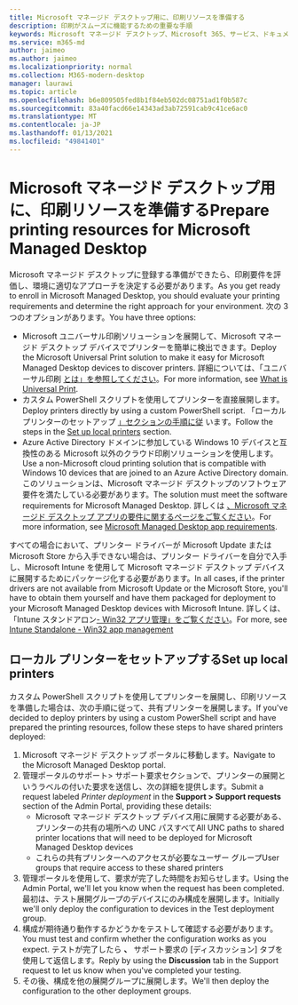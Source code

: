 ```yaml
---
title: Microsoft マネージド デスクトップ用に、印刷リソースを準備する
description: 印刷がスムーズに機能するための重要な手順
keywords: Microsoft マネージド デスクトップ、Microsoft 365、サービス、ドキュメント
ms.service: m365-md
author: jaimeo
ms.author: jaimeo
ms.localizationpriority: normal
ms.collection: M365-modern-desktop
manager: laurawi
ms.topic: article
ms.openlocfilehash: b6e809505fed8b1f84eb502dc08751ad1f0b587c
ms.sourcegitcommit: 83a40facd66e14343ad3ab72591cab9c41ce6ac0
ms.translationtype: MT
ms.contentlocale: ja-JP
ms.lasthandoff: 01/13/2021
ms.locfileid: "49841401"
---
```

# <a name="prepare-printing-resources-for-microsoft-managed-desktop"></a><span data-ttu-id="a119e-104">Microsoft マネージド デスクトップ用に、印刷リソースを準備する</span><span class="sxs-lookup"><span data-stu-id="a119e-104">Prepare printing resources for Microsoft Managed Desktop</span></span>

<span data-ttu-id="a119e-105">Microsoft マネージド デスクトップに登録する準備ができたら、印刷要件を評価し、環境に適切なアプローチを決定する必要があります。</span><span class="sxs-lookup"><span data-stu-id="a119e-105">As you get ready to enroll in Microsoft Managed Desktop, you should evaluate your printing requirements and determine the right approach for your environment.</span></span> <span data-ttu-id="a119e-106">次の 3 つのオプションがあります。</span><span class="sxs-lookup"><span data-stu-id="a119e-106">You have three options:</span></span>
 
- <span data-ttu-id="a119e-107">Microsoft ユニバーサル印刷ソリューションを展開して、Microsoft マネージド デスクトップ デバイスでプリンターを簡単に検出できます。</span><span class="sxs-lookup"><span data-stu-id="a119e-107">Deploy the Microsoft Universal Print solution to make it easy for Microsoft Managed Desktop devices to discover printers.</span></span> <span data-ttu-id="a119e-108">詳細については、「ユニバーサル印刷 [とは」を参照してください](https://docs.microsoft.com/universal-print/fundamentals/universal-print-whatis)。</span><span class="sxs-lookup"><span data-stu-id="a119e-108">For more information, see [What is Universal Print](https://docs.microsoft.com/universal-print/fundamentals/universal-print-whatis).</span></span>
- <span data-ttu-id="a119e-109">カスタム PowerShell スクリプトを使用してプリンターを直接展開します。</span><span class="sxs-lookup"><span data-stu-id="a119e-109">Deploy printers directly by using a custom PowerShell script.</span></span> <span data-ttu-id="a119e-110">「ローカル プリンターのセットアップ [」セクションの手順に従](#set-up-local-printers) います。</span><span class="sxs-lookup"><span data-stu-id="a119e-110">Follow the steps in the [Set up local printers](#set-up-local-printers) section.</span></span>
- <span data-ttu-id="a119e-111">Azure Active Directory ドメインに参加している Windows 10 デバイスと互換性のある Microsoft 以外のクラウド印刷ソリューションを使用します。</span><span class="sxs-lookup"><span data-stu-id="a119e-111">Use a non-Microsoft cloud printing solution that is compatible with Windows 10 devices that are joined to an Azure Active Directory domain.</span></span> <span data-ttu-id="a119e-112">このソリューションは、Microsoft マネージド デスクトップのソフトウェア要件を満たしている必要があります。</span><span class="sxs-lookup"><span data-stu-id="a119e-112">The solution must meet the software requirements for Microsoft Managed Desktop.</span></span> <span data-ttu-id="a119e-113">詳しくは [、Microsoft マネージド デスクトップ アプリの要件に関するページをご覧ください](../service-description/mmd-app-requirements.md)。</span><span class="sxs-lookup"><span data-stu-id="a119e-113">For more information, see [Microsoft Managed Desktop app requirements](../service-description/mmd-app-requirements.md).</span></span>
 
<span data-ttu-id="a119e-114">すべての場合において、プリンター ドライバーが Microsoft Update または Microsoft Store から入手できない場合は、プリンター ドライバーを自分で入手し、Microsoft Intune を使用して Microsoft マネージド デスクトップ デバイスに展開するためにパッケージ化する必要があります。</span><span class="sxs-lookup"><span data-stu-id="a119e-114">In all cases, if the printer drivers are not available from Microsoft Update or the Microsoft Store, you'll have to obtain them yourself and have them packaged for deployment to your Microsoft Managed Desktop devices with Microsoft Intune.</span></span> <span data-ttu-id="a119e-115">詳しくは、「Intune スタンドアロン[- Win32 アプリ管理」をご覧ください](https://docs.microsoft.com/mem/intune/apps/apps-win32-app-management)。</span><span class="sxs-lookup"><span data-stu-id="a119e-115">For more, see [Intune Standalone - Win32 app management](https://docs.microsoft.com/mem/intune/apps/apps-win32-app-management)</span></span>

## <a name="set-up-local-printers"></a><span data-ttu-id="a119e-116">ローカル プリンターをセットアップする</span><span class="sxs-lookup"><span data-stu-id="a119e-116">Set up local printers</span></span>

<span data-ttu-id="a119e-117">カスタム PowerShell スクリプトを使用してプリンターを展開し、印刷リソースを準備した場合は、次の手順に従って、共有プリンターを展開します。</span><span class="sxs-lookup"><span data-stu-id="a119e-117">If you've decided to deploy printers by using a custom PowerShell script and have prepared the printing resources, follow these steps to have shared printers deployed:</span></span>

1.  <span data-ttu-id="a119e-118">Microsoft マネージド デスクトップ ポータルに移動します。</span><span class="sxs-lookup"><span data-stu-id="a119e-118">Navigate to the Microsoft Managed Desktop portal.</span></span>
2.  <span data-ttu-id="a119e-119">管理ポータルのサポート> サポート要求セクションで、プリンターの展開というラベルの付いた要求を送信し、次の詳細を提供します。</span><span class="sxs-lookup"><span data-stu-id="a119e-119">Submit a request labeled *Printer deployment* in the **Support > Support requests** section of the Admin Portal, providing these details:</span></span>
    - <span data-ttu-id="a119e-120">Microsoft マネージド デスクトップ デバイス用に展開する必要がある、プリンターの共有の場所への UNC パスすべて</span><span class="sxs-lookup"><span data-stu-id="a119e-120">All UNC paths to shared printer locations that will need to be deployed for Microsoft Managed Desktop devices</span></span>
    - <span data-ttu-id="a119e-121">これらの共有プリンターへのアクセスが必要なユーザー グループ</span><span class="sxs-lookup"><span data-stu-id="a119e-121">User groups that require access to these shared printers</span></span>
3.  <span data-ttu-id="a119e-122">管理ポータルを使用して、要求が完了した時間をお知らせします。</span><span class="sxs-lookup"><span data-stu-id="a119e-122">Using the Admin Portal, we'll let you know when the request has been completed.</span></span> <span data-ttu-id="a119e-123">最初は、テスト展開グループのデバイスにのみ構成を展開します。</span><span class="sxs-lookup"><span data-stu-id="a119e-123">Initially we'll only deploy the configuration to devices in the Test deployment group.</span></span>
4.  <span data-ttu-id="a119e-124">構成が期待通り動作するかどうかをテストして確認する必要があります。</span><span class="sxs-lookup"><span data-stu-id="a119e-124">You must test and confirm whether the configuration works as you expect.</span></span> <span data-ttu-id="a119e-125">テストが完了したら **、** サポート要求の [ディスカッション] タブを使用して返信します。</span><span class="sxs-lookup"><span data-stu-id="a119e-125">Reply by using the **Discussion** tab in the Support request to let us know when you've completed your testing.</span></span>
5.  <span data-ttu-id="a119e-126">その後、構成を他の展開グループに展開します。</span><span class="sxs-lookup"><span data-stu-id="a119e-126">We'll then deploy the configuration to the other deployment groups.</span></span>
